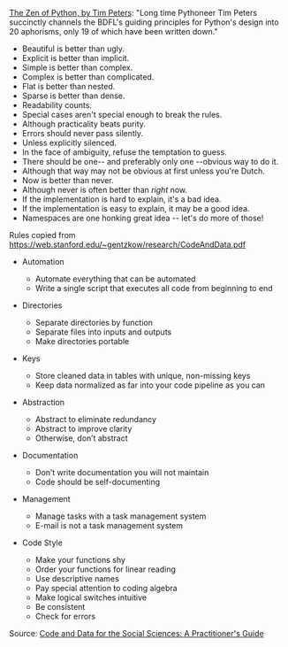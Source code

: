 [The Zen of Python, by Tim Peters](https://www.python.org/dev/peps/pep-0020/): "Long time Pythoneer Tim Peters succinctly channels the BDFL's guiding principles for Python's design into 20 aphorisms, only 19 of which have been written down."

* Beautiful is better than ugly.
* Explicit is better than implicit.
* Simple is better than complex.
* Complex is better than complicated.
* Flat is better than nested.
* Sparse is better than dense.
* Readability counts.
* Special cases aren't special enough to break the rules.
* Although practicality beats purity.
* Errors should never pass silently.
* Unless explicitly silenced.
* In the face of ambiguity, refuse the temptation to guess.
* There should be one-- and preferably only one --obvious way to do it.
* Although that way may not be obvious at first unless you're Dutch.
* Now is better than never.
* Although never is often better than *right* now.
* If the implementation is hard to explain, it's a bad idea.
* If the implementation is easy to explain, it may be a good idea.
* Namespaces are one honking great idea -- let's do more of those!

Rules copied from https://web.stanford.edu/~gentzkow/research/CodeAndData.pdf

* Automation
  - Automate everything that can be automated
  - Write a single script that executes all code from beginning to end

* Directories
  - Separate directories by function
  - Separate files into inputs and outputs
  - Make directories portable

* Keys
  - Store cleaned data in tables with unique, non-missing keys
  - Keep data normalized as far into your code pipeline as you can

* Abstraction
  - Abstract to eliminate redundancy
  - Abstract to improve clarity
  - Otherwise, don’t abstract

* Documentation 
  - Don’t write documentation you will not maintain
  - Code should be self-documenting

* Management
  - Manage tasks with a task management system
  - E-mail is not a task management system

* Code Style
  - Make your functions shy
  - Order your functions for linear reading
  - Use descriptive names
  - Pay special attention to coding algebra
  - Make logical switches intuitive
  - Be consistent
  - Check for errors

Source: [Code and Data for the Social Sciences: A Practitioner's Guide](https://web.stanford.edu/~gentzkow/research/CodeAndData.pdf)
